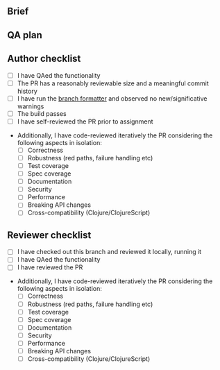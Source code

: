 ## Brief

<!-- Which issue does this PR fix? Ideally, create an issue if there was none, so the problem in question is well stated. -->

## QA plan

<!-- Please state a reproducible plan to prove this PR works. Attach screenshots, gifs, etc. if needed. Occasionally, sufficient test coverage removes the need for QAing. -->

## Author checklist

<!-- Please, before publicizing your PR, open it as a "WIP PR", and then review it using the following. -->

* [ ] I have QAed the functionality
* [ ] The PR has a reasonably reviewable size and a meaningful commit history
* [ ] I have run the [branch formatter](https://github.com/nedap/formatting-stack/blob/332a419034ab46fad526a5592f4257353bd695b6/src/formatting_stack/branch_formatter.clj) and observed no new/significative warnings
* [ ] The build passes
* [ ] I have self-reviewed the PR prior to assignment
* Additionally, I have code-reviewed iteratively the PR considering the following aspects in isolation:
  * [ ] Correctness
  * [ ] Robustness (red paths, failure handling etc)
  * [ ] Test coverage
  * [ ] Spec coverage
  * [ ] Documentation
  * [ ] Security
  * [ ] Performance
  * [ ] Breaking API changes
  * [ ] Cross-compatibility (Clojure/ClojureScript)

## Reviewer checklist

* [ ] I have checked out this branch and reviewed it locally, running it
* [ ] I have QAed the functionality
* [ ] I have reviewed the PR
* Additionally, I have code-reviewed iteratively the PR considering the following aspects in isolation:
  * [ ] Correctness
  * [ ] Robustness (red paths, failure handling etc)
  * [ ] Test coverage
  * [ ] Spec coverage
  * [ ] Documentation
  * [ ] Security
  * [ ] Performance
  * [ ] Breaking API changes
  * [ ] Cross-compatibility (Clojure/ClojureScript)
